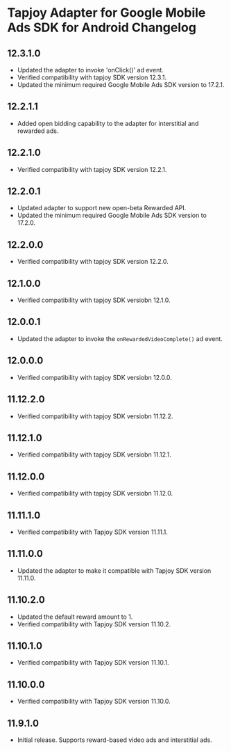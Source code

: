 # Tapjoy Adapter for Google Mobile Ads SDK for Android Changelog

## 12.3.1.0
- Updated the adapter to invoke 'onClick()' ad event.
- Verified compatibility with tapjoy SDK version 12.3.1.
- Updated the minimum required Google Mobile Ads SDK version to 17.2.1.

## 12.2.1.1
- Added open bidding capability to the adapter for interstitial and
  rewarded ads.

## 12.2.1.0
- Verified compatibility with tapjoy SDK version 12.2.1.

## 12.2.0.1
- Updated adapter to support new open-beta Rewarded API.
- Updated the minimum required Google Mobile Ads SDK version to 17.2.0.

## 12.2.0.0
- Verified compatibility with tapjoy SDK version 12.2.0.

## 12.1.0.0
- Verified compatibility with tapjoy SDK versiobn 12.1.0.

## 12.0.0.1
- Updated the adapter to invoke the `onRewardedVideoComplete()` ad event.

## 12.0.0.0
- Verified compatibility with tapjoy SDK versiobn 12.0.0.

## 11.12.2.0
- Verified compatibility with tapjoy SDK versiobn 11.12.2.

## 11.12.1.0
- Verified compatibility with tapjoy SDK versiobn 11.12.1.

## 11.12.0.0
- Verified compatibility with tapjoy SDK versiobn 11.12.0.

## 11.11.1.0
- Verified compatibility with Tapjoy SDK version 11.11.1.

## 11.11.0.0
- Updated the adapter to make it compatible with Tapjoy SDK version 11.11.0.

## 11.10.2.0
- Updated the default reward amount to 1.
- Verified compatibility with Tapjoy SDK version 11.10.2.

## 11.10.1.0
- Verified compatibility with Tapjoy SDK version 11.10.1.

## 11.10.0.0
- Verified compatibility with Tapjoy SDK version 11.10.0.

## 11.9.1.0
- Initial release. Supports reward-based video ads and interstitial ads.
